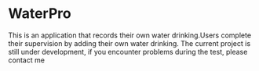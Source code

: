# WaterPro
This is an application that records their own water drinking.Users complete their supervision by adding their own water drinking. The current project is still under development, if you encounter problems during the test, please contact me
